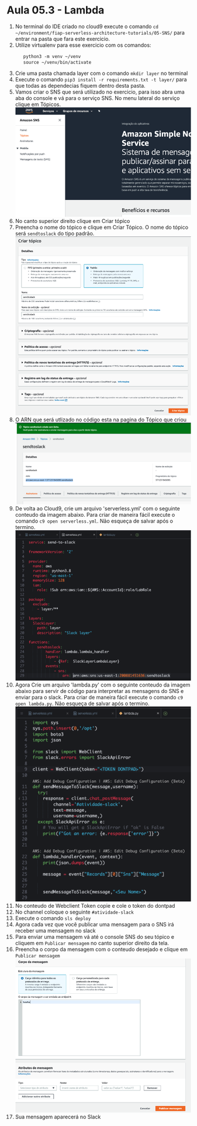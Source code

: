 # Aula 05.3 - Lambda

1. No terminal do IDE criado no cloud9 execute o comando `cd ~/environment/fiap-serverless-architecture-tutorials/05-SNS/` para entrar na pasta que fara este exercicio.
2. Utilize virtualenv para esse exercicio com os comandos:
   ``` shell
      python3 -m venv ~/venv 
      source ~/venv/bin/activate
   ```
3. Crie uma pasta chamada layer com o comando `mkdir layer` no terminal
4. Execute o comando `pip3 install -r requirements.txt -t layer/` para que todas as dependecias fiquem dentro desta pasta.
5. Vamos criar o SNS que será utilizado no exercicio, para isso abra uma aba do console e vá para o serviço SNS. No menu lateral do serviço clique em Tópicos.
   ![](img/sns1.png)
6. No canto superior direito clique em Criar tópico
7. Preencha o nome do tópico e clique em Criar Tópico. O nome do tópico será `sendtoslack` do tipo padrão.
   ![](img/sns2.png)
8. O ARN que será utlizado no código esta na pagina do Tópico que criou
   ![](img/sns3.png)
9.  De volta ao Cloud9, crie um arquivo 'serverless.yml' com o seguinte conteudo da imagem abaixo. Para criar de maneira fácil execute o comando `c9 open serverless.yml`. Não esqueça de salvar após o termino.
![img/lambda-01.png](img/lambda-01.png)
10. Agora Crie um arquivo 'lambda.py' com o seguinte conteudo da imagem abaixo para servir de código para interpretar as mensagens do SNS e enviar para o slack. Para criar de maneira fácil execute o comando `c9 open lambda.py`. Não esqueça de salvar após o termino.
![img/lambda-02.png](img/lambda-02.png)
11.  No conteudo de Webclient Token copie e cole o token do dontpad
12. No channel coloque o seguinte `#atividade-slack`
13. Execute o comando `sls deploy`
14. Agora cada vez que você publicar uma mensagem para o SNS irá receber uma mensagem no slack
15. Para enviar uma mensagem vá até o console SNS do seu tópico e cliquem em `Publicar mensagem` no canto superior direito da tela.
16. Preencha o corpo da mensagem com o conteudo desejado e clique em `Publicar mensagem`
    ![](img/sns4.png)
17. Sua mensagem aparecerá no Slack